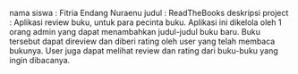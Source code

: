  nama siswa : Fitria Endang Nuraenu
 judul : ReadTheBooks
 deskripsi project : Aplikasi review buku, untuk para pecinta buku. Aplikasi ini dikelola oleh 1 orang admin yang dapat menambahkan judul-judul buku baru. Buku tersebut dapat direview dan diberi rating oleh user yang telah membaca bukunya. User juga dapat melihat review dan rating dari buku-buku yang ingin dibacanya.